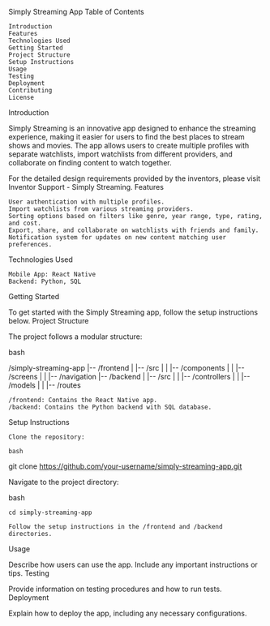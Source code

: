 Simply Streaming App
Table of Contents

    Introduction
    Features
    Technologies Used
    Getting Started
    Project Structure
    Setup Instructions
    Usage
    Testing
    Deployment
    Contributing
    License

Introduction

Simply Streaming is an innovative app designed to enhance the streaming experience, making it easier for users to find the best places to stream shows and movies. The app allows users to create multiple profiles with separate watchlists, import watchlists from different providers, and collaborate on finding content to watch together.

For the detailed design requirements provided by the inventors, please visit Inventor Support - Simply Streaming.
Features

    User authentication with multiple profiles.
    Import watchlists from various streaming providers.
    Sorting options based on filters like genre, year range, type, rating, and cost.
    Export, share, and collaborate on watchlists with friends and family.
    Notification system for updates on new content matching user preferences.

Technologies Used

    Mobile App: React Native
    Backend: Python, SQL

Getting Started

To get started with the Simply Streaming app, follow the setup instructions below.
Project Structure

The project follows a modular structure:

bash

/simply-streaming-app
|-- /frontend
|   |-- /src
|   |   |-- /components
|   |   |-- /screens
|   |   |-- /navigation
|-- /backend
|   |-- /src
|   |   |-- /controllers
|   |   |-- /models
|   |   |-- /routes

    /frontend: Contains the React Native app.
    /backend: Contains the Python backend with SQL database.

Setup Instructions

    Clone the repository:

    bash

git clone https://github.com/your-username/simply-streaming-app.git

Navigate to the project directory:

bash

    cd simply-streaming-app

    Follow the setup instructions in the /frontend and /backend directories.

Usage

Describe how users can use the app. Include any important instructions or tips.
Testing

Provide information on testing procedures and how to run tests.
Deployment

Explain how to deploy the app, including any necessary configurations.
